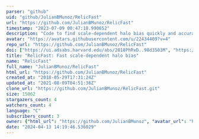 ```yaml
---
parser: "github"
uid: "github/JulianBMunoz/RelicFast"
url: "https://github.com/JulianBMunoz/RelicFast"
timestamp: "2023-07-09 00:47:18.990652"
description: "Code to find scale-dependent halo bias quickly and accurately"
avatar: "https://avatars.githubusercontent.com/u/22434409?v=4"
repo_url: "https://github.com/JulianBMunoz/RelicFast"
doi: ["https://ui.adsabs.harvard.edu/abs/2018PhRvD..98d3503M", "https://ui.adsabs.harvard.edu/abs/2023ascl.soft07003M/abstract"]
title: "RelicFast: Fast scale-dependent halo bias"
name: "RelicFast"
full_name: "JulianBMunoz/RelicFast"
html_url: "https://github.com/JulianBMunoz/RelicFast"
created_at: "2018-05-29T17:31:24Z"
updated_at: "2021-08-09T04:51:36Z"
clone_url: "https://github.com/JulianBMunoz/RelicFast.git"
size: 15062
stargazers_count: 4
watchers_count: 4
language: "C"
subscribers_count: 3
owner: {"html_url": "https://github.com/JulianBMunoz", "avatar_url": "https://avatars.githubusercontent.com/u/22434409?v=4", "login": "JulianBMunoz", "type": "User"}
date: "2024-04-13 14:19:46.536029"
---
```

